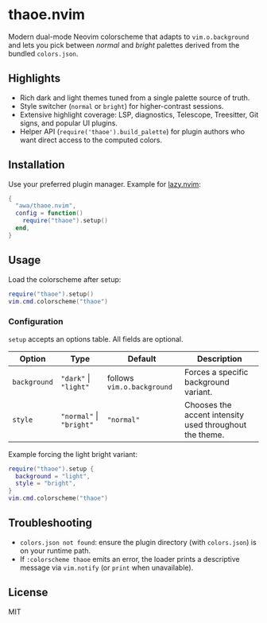 # thaoe.nvim

Modern dual-mode Neovim colorscheme that adapts to `vim.o.background` and lets you pick between *normal* and *bright* palettes derived from the bundled `colors.json`.

## Highlights
- Rich dark and light themes tuned from a single palette source of truth.
- Style switcher (`normal` or `bright`) for higher-contrast sessions.
- Extensive highlight coverage: LSP, diagnostics, Telescope, Treesitter, Git signs, and popular UI plugins.
- Helper API (`require('thaoe').build_palette`) for plugin authors who want direct access to the computed colors.

## Installation
Use your preferred plugin manager. Example for [lazy.nvim](https://github.com/folke/lazy.nvim):

```lua
{
  "awa/thaoe.nvim",
  config = function()
    require("thaoe").setup()
  end,
}
```

## Usage
Load the colorscheme after setup:

```lua
require("thaoe").setup()
vim.cmd.colorscheme("thaoe")
```

### Configuration
`setup` accepts an options table. All fields are optional.

| Option | Type | Default | Description |
| --- | --- | --- | --- |
| `background` | `"dark"` &#124; `"light"` | follows `vim.o.background` | Forces a specific background variant. |
| `style` | `"normal"` &#124; `"bright"` | `"normal"` | Chooses the accent intensity used throughout the theme. |

Example forcing the light bright variant:

```lua
require("thaoe").setup {
  background = "light",
  style = "bright",
}
vim.cmd.colorscheme("thaoe")
```

## Troubleshooting
- `colors.json not found`: ensure the plugin directory (with `colors.json`) is on your runtime path.
- If `:colorscheme thaoe` emits an error, the loader prints a descriptive message via `vim.notify` (or `print` when unavailable).

## License
MIT
